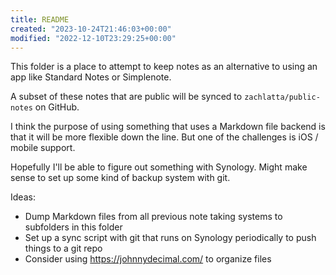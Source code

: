 ```yaml
---
title: README
created: "2023-10-24T21:46:03+00:00"
modified: "2022-12-10T23:29:25+00:00"
---
```

This folder is a place to attempt to keep notes as an alternative to using an app like Standard Notes or Simplenote.

A subset of these notes that are public will be synced to `zachlatta/public-notes` on GitHub.

I think the purpose of using something that uses a Markdown file backend is that it will be more flexible down the line. But one of the challenges is iOS / mobile support.

Hopefully I'll be able to figure out something with Synology. Might make sense to set up some kind of backup system with git.

Ideas:

- Dump Markdown files from all previous note taking systems to subfolders in this folder
- Set up a sync script with git that runs on Synology periodically to push things to a git repo
- Consider using https://johnnydecimal.com/ to organize files

 